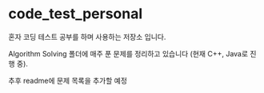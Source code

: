 # code_test_personal

혼자 코딩 테스트 공부를 하며 사용하는 저장소 입니다.

Algorithm Solving 폴더에 매주 푼 문제를 정리하고 있습니다 (현재 C++, Java로 진행 중).

추후 readme에 문제 목록을 추가할 예정
